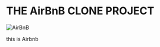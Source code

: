 # THE AirBnB CLONE PROJECT

![AirBnB](https://www.digital.ink/wp-content/uploads/airbnb_logo_detail.jpg)

this is Airbnb
